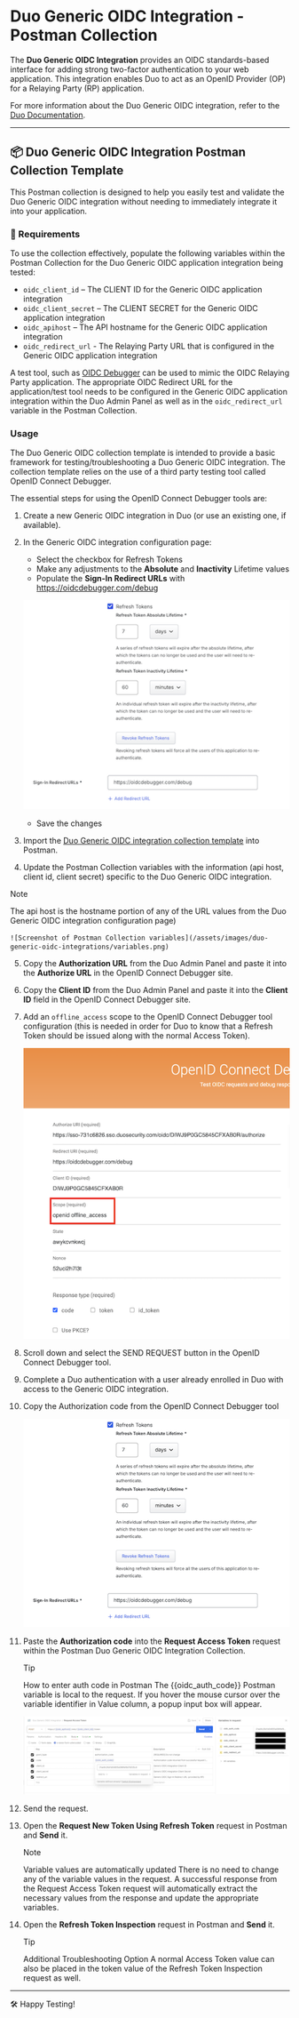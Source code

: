 # Duo Generic OIDC Integration - Postman Collection

The **Duo Generic OIDC Integration** provides an OIDC standards-based interface for adding strong two-factor authentication to your web application. This integration enables Duo to act as an OpenID Provider (OP) for a Relaying Party (RP) application.

For more information about the Duo Generic OIDC integration, refer to the [Duo Documentation](https://duo.com/docs/sso-oidc-generic).

---

## 📦 Duo Generic OIDC Integration Postman Collection Template

This Postman collection is designed to help you easily test and validate the Duo Generic OIDC integration without needing to immediately integrate it into your application.

### 🔧 Requirements

To use the collection effectively, populate the following variables within the Postman Collection for the Duo Generic OIDC application integration being tested:

- `oidc_client_id` – The CLIENT ID for the Generic OIDC application integration
- `oidc_client_secret` – The CLIENT SECRET for the Generic OIDC application integration
- `oidc_apihost` – The API hostname for the Generic OIDC application integration
- `oidc_redirect_url` - The Relaying Party URL that is configured in the Generic OIDC application integration

A test tool, such as [OIDC Debugger](https://oidcdebugger.com/debug) can be used to mimic the OIDC Relaying Party application. The appropriate OIDC Redirect URL for the application/test tool needs to be configured in the Generic OIDC application integration within the Duo Admin Panel as well as in the `oidc_redirect_url` variable in the Postman Collection.

### Usage

The Duo Generic OIDC collection template is intended to provide a basic framework for testing/troubleshooting a Duo Generic OIDC integration. The collection template relies on the use of a third party testing tool called OpenID Connect Debugger.

The essential steps for using the OpenID Connect Debugger tools are:

1. Create a new Generic OIDC integration in Duo (or use an existing one, if available).
2. In the Generic OIDC integration configuration page:
     - Select the checkbox for Refresh Tokens
     - Make any adjustments to the **Absolute** and **Inactivity** Lifetime values 
     - Populate the **Sign-In Redirect URLs** with https://oidcdebugger.com/debug

    ![Screenshot of Generic OIDC integration token and redirect URL settings](/assets/images/duo-generic-oidc-integrations/integration_tokens_and_redirect.png)

    - Save the changes

3. Import the [Duo Generic OIDC integration collection template](/duo-generic-oidc-integrations/Duo%20Generic%20OIDC%20Integration%20v1.1.0.postman_collection.json) into Postman.
4. Update the Postman Collection variables with the information (api host, client id, client secret) specific to the Duo Generic OIDC integration.

> [!NOTE] 
> The api host is the hostname portion of any of the URL values from the Duo Generic OIDC integration configuration page)

    ![Screenshot of Postman Collection variables](/assets/images/duo-generic-oidc-integrations/variables.png)

5. Copy the **Authorization URL** from the Duo Admin Panel and paste it into the **Authorize URL** in the OpenID Connect Debugger site.
6. Copy the **Client ID** from the Duo Admin Panel and paste it into the **Client ID** field in the OpenID Connect Debugger site.
7. Add an `offline_access` scope to the OpenID Connect Debugger tool configuration (this is needed in order for Duo to know that a Refresh Token should be issued along with the normal Access Token).

   ![Screenshot of OIDC Debugger scope configuration](/assets/images/duo-generic-oidc-integrations/offline_access_scope.png)


8. Scroll down and select the SEND REQUEST button in the OpenID Connect Debugger tool.
9. Complete a Duo authentication with a user already enrolled in Duo with access to the Generic OIDC integration.
10. Copy the Authorization code from the OpenID Connect Debugger tool

    ![Screenshot of OIDC Debugger authorization code](/assets/images/duo-generic-oidc-integrations/auth_code.png)

11. Paste the **Authorization code** into the **Request Access Token** request within the Postman Duo Generic OIDC Integration Collection.

    > [!TIP]
    > How to enter auth code in Postman
    > The {{oidc_auth_code}} Postman variable is local to the request. If you hover the mouse cursor over the variable identifier in Value column, a popup input box will appear.

    ![Screenshot of OIDC auth code variable definition](/assets/images/duo-generic-oidc-integrations/oidc_auth_code_variable.png)

12. Send the request.
13. Open the **Request New Token Using Refresh Token** request in Postman and **Send** it.

    > [!NOTE]
    > Variable values are automatically updated 
    > There is no need to change any of the variable values in the request. A successful response from the Request Access Token request will automatically extract the necessary values from the response and update the appropriate variables.

14. Open the **Refresh Token Inspection** request in Postman and **Send** it.

    > [!TIP]
    > Additional Troubleshooting Option 
    > A normal Access Token value can also be placed in the token value of the Refresh Token Inspection request as well.
    
---

🛠 Happy Testing!
